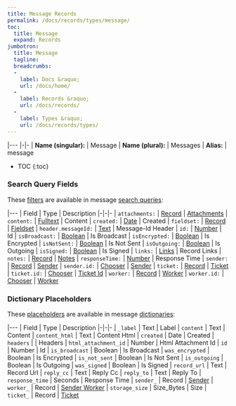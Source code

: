 ```yaml
---
title: Message Records
permalink: /docs/records/types/message/
toc:
  title: Message
  expand: Records
jumbotron:
  title: Message
  tagline: 
  breadcrumbs:
  -
    label: Docs &raquo;
    url: /docs/home/
  -
    label: Records &raquo;
    url: /docs/records/
  -
    label: Types &raquo;
    url: /docs/records/types/
---
```


|---
|-|-
| **Name (singular):** | Message
| **Name (plural):** | Messages
| **Alias:** | message

* TOC
{:toc}

### Search Query Fields

These [filters](/docs/search/filters/) are available in message [search queries](/docs/search/):

|---
| Field | Type | Description
|-|-|-
| `attachments:` | [Record](/docs/search/deep-search/) | [Attachments](/docs/records/types/attachment/)
| `content:` | [Fulltext](/docs/search/filters/fulltext/) | Content
| `created:` | [Date](/docs/search/filters/dates/) | Created
| `fieldset:` | [Record](/docs/search/deep-search/) | [Fieldset](/docs/records/types/custom_fieldset/)
| `header.messageId:` | [Text](/docs/search/filters/text/) | Message-Id Header
| `id:` | [Number](/docs/search/filters/numbers/) | Id
| `isBroadcast:` | [Boolean](/docs/search/filters/booleans/) | Is Broadcast
| `isEncrypted:` | [Boolean](/docs/search/filters/booleans/) | Is Encrypted
| `isNotSent:` | [Boolean](/docs/search/filters/booleans/) | Is Not Sent
| `isOutgoing:` | [Boolean](/docs/search/filters/booleans/) | Is Outgoing
| `isSigned:` | [Boolean](/docs/search/filters/booleans/) | Is Signed
| `links:` | [Links](/docs/search/filters/links/) | Record Links
| `notes:` | [Record](/docs/search/deep-search/) | [Notes](/docs/records/types/comment/)
| `responseTime:` | [Number](/docs/search/filters/numbers/) | Response Time
| `sender:` | [Record](/docs/search/deep-search/) | [Sender](/docs/records/types/address/)
| `sender.id:` | [Chooser](/docs/search/filters/choosers/) | [Sender](/docs/records/types/address/)
| `ticket:` | [Record](/docs/search/deep-search/) | [Ticket](/docs/records/types/ticket/)
| `ticket.id:` | [Chooser](/docs/search/filters/choosers/) | [Ticket Id](/docs/records/types/ticket/)
| `worker:` | [Record](/docs/search/deep-search/) | [Worker](/docs/records/types/worker/)
| `worker.id:` | [Chooser](/docs/search/filters/choosers/) | [Worker](/docs/records/types/worker/)

### Dictionary Placeholders

These [placeholders](/docs/bots/scripting/placeholders/) are available in message [dictionaries](/docs/bots/behaviors/dictionaries/):

|---
| Field | Type | Description
|-|-|-
| `_label` | Text | Label
| `content` | Text | Content
| `content_html` | Text | Content Html
| `created` | Date | Created
| `headers` |  | Headers
| `html_attachment_id` | Number | Html Attachment Id
| `id` | Number | Id
| `is_broadcast` | Boolean | Is Broadcast
| `was_encrypted` | Boolean | Is Encrypted
| `is_not_sent` | Boolean | Is Not Sent
| `is_outgoing` | Boolean | Is Outgoing
| `was_signed` | Boolean | Is Signed
| `record_url` | Text | Record Url
| `reply_cc` | Text | Reply Cc
| `reply_to` | Text | Reply To
| `response_time` | Seconds | Response Time
| `sender_` | Record | [Sender](/docs/records/types/message/)
| `worker_` | Record | [Sender Worker](/docs/records/types/message/)
| `storage_size` | Size_Bytes | Size
| `ticket_` | Record | [Ticket](/docs/records/types/message/)
